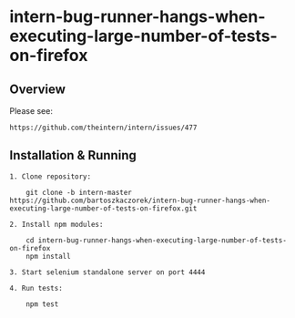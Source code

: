 # intern-bug-runner-hangs-when-executing-large-number-of-tests-on-firefox

Overview
--------

Please see:

	https://github.com/theintern/intern/issues/477

Installation & Running
----------------------

	1. Clone repository:
		
		git clone -b intern-master https://github.com/bartoszkaczorek/intern-bug-runner-hangs-when-executing-large-number-of-tests-on-firefox.git
	
	2. Install npm modules:
		
		cd intern-bug-runner-hangs-when-executing-large-number-of-tests-on-firefox
		npm install

	3. Start selenium standalone server on port 4444
	
	4. Run tests:
		
		npm test


